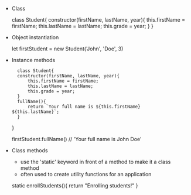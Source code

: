- Class

    class Student{
        constructor(firstName, lastName, year){
            this.firstName = firstName;
            this.lastName = lastName;
            this.grade = year;
        }
    }


- Object instantiation

    let firstStudent = new Student('John', 'Doe', 3)


- Instance methods

        class Student{
        constructor(firstName, lastName, year){
            this.firstName = firstName;
            this.lastName = lastName;
            this.grade = year;
        }
        fullName(){
            return `Your full name is ${this.firstName} ${this.lastName}`;
        }
    }

    firstStudent.fullName()         // 'Your full name is John Doe'

- Class methods

    - use the 'static' keyword in front of a method to make it a class method
    - often used to create utility functions for an application
    
    static enrollStudents(){
        return "Enrolling students!"
    }
    